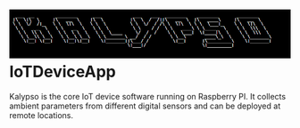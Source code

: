# <img src="https://github.com/GangOf7/IOTDeviceApp/blob/master/Banner.png"/> IoTDeviceApp
Kalypso is the core IoT device software running on Raspberry PI. It collects ambient parameters from different digital sensors and can be deployed at remote locations.
